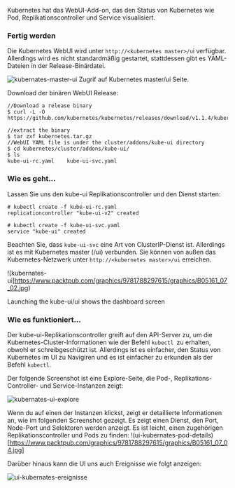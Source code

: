Kubernetes hat das WebUI-Add-on, das den Status von Kubernetes wie Pod, Replikationscontroller und Service visualisiert.

### Fertig werden

Die Kubernetes WebUI wird unter `http://<kubernetes master>/u`i verfügbar. Allerdings wird es nicht standardmäßig gestartet, stattdessen gibt es YAML-Dateien in der Release-Binärdatei.


![kubernates-master-ui](https://www.packtpub.com/graphics/9781788297615/graphics/B05161_07_01.jpg)
Zugrif auf  Kubernetes master/ui Seite.


Download der binären WebUI Release:

```
//Download a release binary
$ curl -L -O https://github.com/kubernetes/kubernetes/releases/download/v1.1.4/kubernetes.tar.gz

//extract the binary
$ tar zxf kubernetes.tar.gz
//WebUI YAML file is under the cluster/addons/kube-ui directory 
$ cd kubernetes/cluster/addons/kube-ui/
$ ls
kube-ui-rc.yaml    kube-ui-svc.yaml
```

### Wie es geht…

Lassen Sie uns den kube-ui Replikationscontroller und den Dienst starten:
```
# kubectl create -f kube-ui-rc.yaml 
replicationcontroller "kube-ui-v2" created

# kubectl create -f kube-ui-svc.yaml 
service "kube-ui" created
```

Beachten Sie, dass `kube-ui-svc` eine Art von ClusterIP-Dienst ist. Allerdings ist es mit Kubernetes master (/ui) verbunden. Sie können von außen das Kubernetes-Netzwerk unter `http://<kubernetes master>/ui` erreichen.

![kubernates-ui]https://www.packtpub.com/graphics/9781788297615/graphics/B05161_07_02.jpg)

Launching the kube-ui/ui shows the dashboard screen

### Wie es funktioniert…

Der kube-ui-Replikationscontroller greift auf den API-Server zu, um die Kubernetes-Cluster-Informationen wie der Befehl `kubectl `zu erhalten, obwohl er schreibgeschützt ist. Allerdings ist es einfacher, den Status von Kubernetes im UI zu Navigiren und es ist einfacher zu erkunden als der Befehl `kubectl`.

Der folgende Screenshot ist eine Explore-Seite, die Pod-, Replikations-Controller- und Service-Instanzen zeigt:

![kubernates-ui-explore](https://www.packtpub.com/graphics/9781788297615/graphics/B05161_07_03.jpg)

Wenn du auf einen der Instanzen klickst, zeigt er detaillierte Informationen an, wie im folgenden Screenshot gezeigt. Es zeigt einen Dienst, den Port, Node-Port und Selektoren werden anzeigt. Es ist leicht, einen zugehörigen Replikationscontroller und Pods zu finden:
!(ui-kubernates-pod-details)[https://www.packtpub.com/graphics/9781788297615/graphics/B05161_07_04.jpg]

Darüber hinaus kann die UI uns auch Ereignisse wie folgt anzeigen:

![ui-kubernates-ereignisse](https://www.packtpub.com/graphics/9781788297615/graphics/B05161_07_05.jpg)

